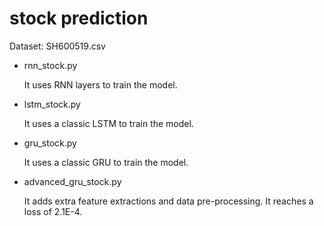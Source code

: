 # stock prediction

Dataset: SH600519.csv

- rnn_stock.py

  It uses RNN layers to train the model.

- lstm_stock.py

  It uses a classic LSTM to train the model.

- gru_stock.py

  It uses a classic GRU to train the model.

- advanced_gru_stock.py

  It adds extra feature extractions and data pre-processing. It reaches a loss of 2.1E-4.
